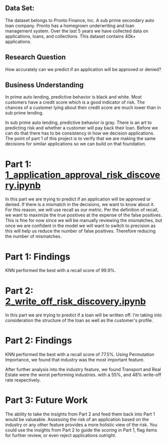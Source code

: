 ## Data Set:

The dataset belongs to Pronto Finance, Inc. A sub prime secondary auto loan company. Pronto has a homegrown underwriting and loan management system. Over the last 5 years we have collected data on applications, loans, and collections. This dataset contains 40k+ applications.

## Research Question
How accurately can we predict if an application will be approved or denied?

## Business Understanding

In prime auto lending, predictive behavior is black and white. Most customers have a credit score which is a good indicator of risk. The chances of a customer lying about their credit score are much lower than in sub prime lending.

In sub prime auto lending, predictive behavior is gray. There is an art to predicting risk and whether a customer will pay back their loan. Before we can do that there has to be consistency in how we decision applications. The point of part 1 of this project is to verify that we are making the same decisions for similar applications so we can build on that foundation.

# Part 1: [1_application_approval_risk_discovery.ipynb](https://github.com/losflo/auto-loan-sub-prime-predictive-decisioning/blob/main/1_preliminary_discovery.ipynb)
In this part we are trying to predict if an application will be approved or denied. If there is a mismatch in the decisions, we want to know about it.
For this reason, we will use recall as our metric. Per the definition of recall, we want to maximize the true positives at the expense of the false positives. This is fine for now since we will be manually reviewing the mismatches, but once we are confident in the model we will want to switch to precision as this will help us reduce the number of false positives. Therefore reducing the number of mismatches.

# Part 1: Findings
KNN performed the best with a recall score of 99.9%.

# Part 2: [2_write_off_risk_discovery.ipynb](https://github.com/losflo/auto-loan-sub-prime-predictive-decisioning/blob/main/2_write_off_risk_discovery.ipynb)
In this part we are trying to predict if a loan will be written off. I'm taking into consideration the structure of the loan as well as the customer's profile.

# Part 2: Findings
KNN performed the best with a recall score of 77.5%. Using Permutation Importance, we found that industry was the most important feature.

After further analysis into the industry feature, we found Transport and Real Estate were the worst performing industries. with a 55%, and 48% write-off rate respectively.

# Part 3: Future Work
The ability to take the insights from Part 2 and feed them back into Part 1 would be valueable. Assessing the risk of an application based on the industry or any other feature provides a more holistic view of the risk. You could use the insights from Part 2 to guide the scoring in Part 1, flag items for further review, or even reject applications outright.